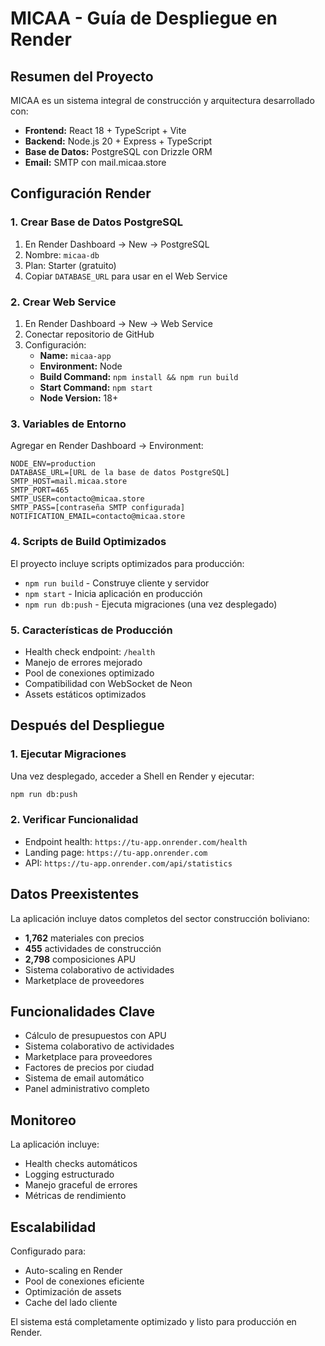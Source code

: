 # MICAA - Guía de Despliegue en Render

## Resumen del Proyecto
MICAA es un sistema integral de construcción y arquitectura desarrollado con:
- **Frontend:** React 18 + TypeScript + Vite
- **Backend:** Node.js 20 + Express + TypeScript  
- **Base de Datos:** PostgreSQL con Drizzle ORM
- **Email:** SMTP con mail.micaa.store

## Configuración Render

### 1. Crear Base de Datos PostgreSQL
1. En Render Dashboard → New → PostgreSQL
2. Nombre: `micaa-db`
3. Plan: Starter (gratuito)
4. Copiar `DATABASE_URL` para usar en el Web Service

### 2. Crear Web Service
1. En Render Dashboard → New → Web Service
2. Conectar repositorio de GitHub
3. Configuración:
   - **Name:** `micaa-app`
   - **Environment:** Node
   - **Build Command:** `npm install && npm run build`
   - **Start Command:** `npm start`
   - **Node Version:** 18+

### 3. Variables de Entorno
Agregar en Render Dashboard → Environment:
```
NODE_ENV=production
DATABASE_URL=[URL de la base de datos PostgreSQL]
SMTP_HOST=mail.micaa.store
SMTP_PORT=465
SMTP_USER=contacto@micaa.store
SMTP_PASS=[contraseña SMTP configurada]
NOTIFICATION_EMAIL=contacto@micaa.store
```

### 4. Scripts de Build Optimizados
El proyecto incluye scripts optimizados para producción:
- `npm run build` - Construye cliente y servidor
- `npm start` - Inicia aplicación en producción
- `npm run db:push` - Ejecuta migraciones (una vez desplegado)

### 5. Características de Producción
- Health check endpoint: `/health`
- Manejo de errores mejorado
- Pool de conexiones optimizado
- Compatibilidad con WebSocket de Neon
- Assets estáticos optimizados

## Después del Despliegue

### 1. Ejecutar Migraciones
Una vez desplegado, acceder a Shell en Render y ejecutar:
```bash
npm run db:push
```

### 2. Verificar Funcionalidad
- Endpoint health: `https://tu-app.onrender.com/health`
- Landing page: `https://tu-app.onrender.com`
- API: `https://tu-app.onrender.com/api/statistics`

## Datos Preexistentes
La aplicación incluye datos completos del sector construcción boliviano:
- **1,762** materiales con precios
- **455** actividades de construcción
- **2,798** composiciones APU
- Sistema colaborativo de actividades
- Marketplace de proveedores

## Funcionalidades Clave
- Cálculo de presupuestos con APU
- Sistema colaborativo de actividades
- Marketplace para proveedores
- Factores de precios por ciudad
- Sistema de email automático
- Panel administrativo completo

## Monitoreo
La aplicación incluye:
- Health checks automáticos
- Logging estructurado
- Manejo graceful de errores
- Métricas de rendimiento

## Escalabilidad
Configurado para:
- Auto-scaling en Render
- Pool de conexiones eficiente
- Optimización de assets
- Cache del lado cliente

El sistema está completamente optimizado y listo para producción en Render.